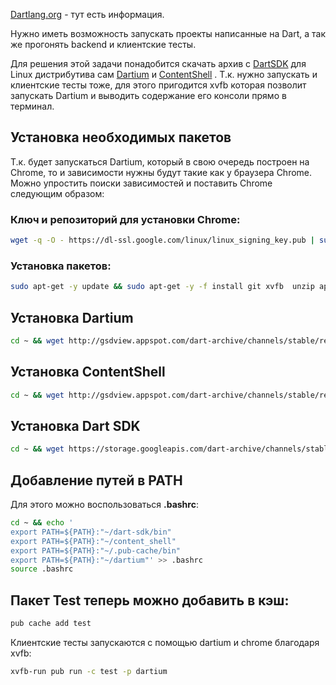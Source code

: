 [Dartlang.org](http://www.dartlang.org/tools/debian.html) - тут есть информация.

Нужно иметь возможность запускать проекты написанные на Dart, а так же прогонять backend и клиентские тесты.

Для решения этой задачи понадобится скачать архив с [DartSDK](http://gsdview.appspot.com/dart-archive/channels/stable/release/1.17.1/sdk/) для Linux дистрибутива сам [Dartium](http://gsdview.appspot.com/dart-archive/channels/stable/release/1.17.1/dartium/) и [ContentShell](http://gsdview.appspot.com/dart-archive/channels/stable/release/1.17.1/dartium/) . Т.к. нужно запускать и клиентские тесты тоже, для этого пригодится xvfb которая позволит запускать Dartium и выводить содержание его консоли прямо в терминал.

## Установка необходимых пакетов

Т.к. будет запускаться Dartium, который в свою очередь построен на Chrome, то и зависимости нужны будут такие как у браузера Chrome.
Можно упростить поиски зависимостей и поставить Chrome следующим образом:

### Ключ и репозиторий для установки Chrome:
```bash
wget -q -O - https://dl-ssl.google.com/linux/linux_signing_key.pub | sudo apt-key add - && sudo sh -c 'echo "deb [arch=amd64] http://dl.google.com/linux/chrome/deb/ stable main" >> /etc/apt/sources.list.d/google-chrome.list'
```

### Установка пакетов:
```bash
sudo apt-get -y update && sudo apt-get -y -f install git xvfb  unzip apt-transport-https google-chrome-stable --allow-unauthenticated && sudo  ln -s /lib/x86_64-linux-gnu/libudev.so.1 /lib/x86_64-linux-gnu/libudev.so.0
```

## Установка Dartium
```bash
cd ~ && wget http://gsdview.appspot.com/dart-archive/channels/stable/release/1.17.1/dartium/dartium-linux-x64-release.zip && unzip dartium-linux-x64-release.zip && rm dartium-linux-x64-release.zip && mv dartium-lucid64-full-stable-1.17.1.0 dartium
```

## Установка ContentShell
```bash
cd ~ && wget http://gsdview.appspot.com/dart-archive/channels/stable/release/1.17.1/dartium/content_shell-linux-x64-release.zip && unzip content_shell-linux-x64-release.zip && rm content_shell-linux-x64-release.zip && mv drt-lucid64-full-stable-1.17.1.0 content_shell
```

## Установка Dart SDK
```bash
cd ~ && wget https://storage.googleapis.com/dart-archive/channels/stable/release/1.17.1/sdk/dartsdk-linux-x64-release.zip && unzip dartsdk-linux-x64-release.zip && rm dartsdk-linux-x64-release.zip
```

## Добавление путей в PATH
Для этого можно воспользоваться **.bashrc**:

```bash
cd ~ && echo '
export PATH=${PATH}:"~/dart-sdk/bin"
export PATH=${PATH}:"~/content_shell"
export PATH=${PATH}:"~/.pub-cache/bin"
export PATH=${PATH}:"~/dartium"' >> .bashrc
source .bashrc
```

## Пакет Test теперь можно добавить в кэш:
```bash
pub cache add test
```

Клиентские тесты запускаются с помощью dartium и chrome благодаря xvfb:
```bash
xvfb-run pub run -c test -p dartium
```
